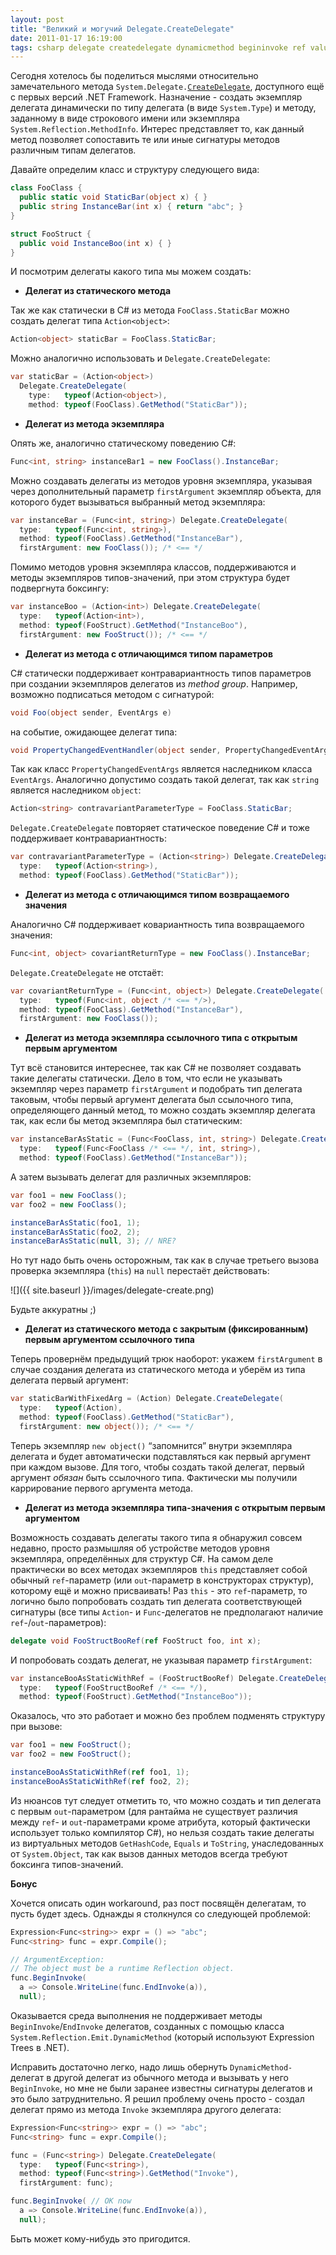 ```yaml
---
layout: post
title: "Великий и могучий Delegate.CreateDelegate"
date: 2011-01-17 16:19:00
tags: csharp delegate createdelegate dynamicmethod begininvoke ref valuetype
---
```

Сегодня хотелось бы поделиться мыслями относительно замечательного метода `System.Delegate.`[`CreateDelegate`](http://msdn.microsoft.com/en-us/library/9tz542wy.aspx), доступного ещё с первых версий .NET Framework. Назначение - создать экземпляр делегата динамически по типу делегата (в виде `System.Type`) и методу, заданному в виде строкового имени или экземпляра `System.Reflection.MethodInfo`. Интерес представляет то, как данный метод позволяет сопоставить те или иные сигнатуры методов различным типам делегатов.

Давайте определим класс и структуру следующего вида:

```c#
class FooClass {
  public static void StaticBar(object x) { }
  public string InstanceBar(int x) { return "abc"; }
}

struct FooStruct {
  public void InstanceBoo(int x) { }
}
```

И посмотрим делегаты какого типа мы можем создать:

* **Делегат из статического метода**

Так же как статически в C# из метода `FooClass.StaticBar` можно создать делегат типа `Action<object>`:

```c#
Action<object> staticBar = FooClass.StaticBar;
```

Можно аналогично использовать и `Delegate.CreateDelegate`:

```c#
var staticBar = (Action<object>)
  Delegate.CreateDelegate(
    type:   typeof(Action<object>),
    method: typeof(FooClass).GetMethod("StaticBar"));
```

* **Делегат из метода экземпляра**

Опять же, аналогично статическому поведению C#:

```c#
Func<int, string> instanceBar1 = new FooClass().InstanceBar;
```

Можно создавать делегаты из методов уровня экземпляра, указывая через дополнительный параметр `firstArgument` экземпляр объекта, для которого будет вызываться выбранный метод экземпляра:

```c#
var instanceBar = (Func<int, string>) Delegate.CreateDelegate(
  type:   typeof(Func<int, string>),
  method: typeof(FooClass).GetMethod("InstanceBar"),
  firstArgument: new FooClass()); /* <== */
```

Помимо методов уровня экземпляра классов, поддерживаются и методы экземпляров типов-значений, при этом структура будет подвергнута боксингу:

```c#
var instanceBoo = (Action<int>) Delegate.CreateDelegate(
  type:   typeof(Action<int>),
  method: typeof(FooStruct).GetMethod("InstanceBoo"),
  firstArgument: new FooStruct()); /* <== */
```

* **Делегат из метода с отличающимся типом параметров**

C# статически поддерживает контравариантность типов параметров при создании экземпляров делегатов из *method group*. Например, возможно подписаться методом с сигнатурой:

```c#
void Foo(object sender, EventArgs e)
```

на событие, ожидающее делегат типа:

```c#
void PropertyChangedEventHandler(object sender, PropertyChangedEventArgs e)
```

Так как класс `PropertyChangedEventArgs` является наследником класса `EventArgs`. Аналогично допустимо создать такой делегат, так как `string` является наследником `object`:

```c#
Action<string> contravariantParameterType = FooClass.StaticBar;
```

`Delegate.CreateDelegate` повторяет статическое поведение C# и тоже поддерживает контравариантность:

```c#
var contravariantParameterType = (Action<string>) Delegate.CreateDelegate(
  type:   typeof(Action<string>),
  method: typeof(FooClass).GetMethod("StaticBar"));
```

* **Делегат из метода с отличающимся типом возвращаемого значения**

Аналогично C# поддерживает ковариантность типа возвращаемого значения:

```c#
Func<int, object> covariantReturnType = new FooClass().InstanceBar;
```

`Delegate.CreateDelegate` не отстаёт:

```c#
var covariantReturnType = (Func<int, object>) Delegate.CreateDelegate(
  type:   typeof(Func<int, object /* <== */>),
  method: typeof(FooClass).GetMethod("InstanceBar"),
  firstArgument: new FooClass());
```

* **Делегат из метода экземпляра ссылочного типа с открытым первым аргументом**

Тут всё становится интереснее, так как C# не позволяет создавать такие делегаты статически. Дело в том, что если не указывать экземпляр через параметр `firstArgument` и подобрать тип делегата таковым, чтобы первый аргумент делегата был ссылочного типа, определяющего данный метод, то можно создать экземпляр делегата так, как если бы метод экземпляра был статическим:

```c#
var instanceBarAsStatic = (Func<FooClass, int, string>) Delegate.CreateDelegate(
  type:   typeof(Func<FooClass /* <== */, int, string>),
  method: typeof(FooClass).GetMethod("InstanceBar"));
```

А затем вызывать делегат для различных экземпляров:

```c#
var foo1 = new FooClass();
var foo2 = new FooClass();

instanceBarAsStatic(foo1, 1);
instanceBarAsStatic(foo2, 2);
instanceBarAsStatic(null, 3); // NRE?
```

Но тут надо быть очень осторожным, так как в случае третьего вызова проверка экземпляра (`this`) на `null` перестаёт действовать:

![]({{ site.baseurl }}/images/delegate-create.png)

Будьте аккуратны ;)

* **Делегат из статического метода с закрытым (фиксированным) первым аргументом ссылочного типа**

Теперь провернём предыдущий трюк наоборот: укажем `firstArgument` в случае создания делегата из статического метода и уберём из типа делегата первый аргумент:

```c#
var staticBarWithFixedArg = (Action) Delegate.CreateDelegate(
  type:   typeof(Action),
  method: typeof(FooClass).GetMethod("StaticBar"),
  firstArgument: new object()); /* <== */
```

Теперь экземпляр `new object()` “запомнится” внутри экземпляра делегата и будет автоматически подставляться как первый аргумент при каждом вызове. Для того, чтобы создать такой делегат, первый аргумент *обязан* быть ссылочного типа. Фактически мы получили каррирование первого аргумента метода.

* **Делегат из метода экземпляра типа-значения с открытым первым аргументом**

Возможность создавать делегаты такого типа я обнаружил совсем недавно, просто размышляя об устройстве методов уровня экземпляра, определённых для структур C#. На самом деле практически во всех методах экземпляров `this` представляет собой обычный `ref`-параметр (или `out`-параметр в конструкторах структур), которому ещё и можно присваивать! Раз `this` - это `ref`-параметр, то логично было попробовать создать тип делегата соответствующей сигнатуры (все типы `Action`- и `Func`-делегатов не предполагают наличие `ref`-/`out`-параметров):

```c#
delegate void FooStructBooRef(ref FooStruct foo, int x);
```

И попробовать создать делегат, не указывая параметр `firstArgument`:

```c#
var instanceBooAsStaticWithRef = (FooStructBooRef) Delegate.CreateDelegate(
  type:   typeof(FooStructBooRef /* <== */),
  method: typeof(FooStruct).GetMethod("InstanceBoo"));
```

Оказалось, что это работает и можно без проблем подменять структуру при вызове:

```c#
var foo1 = new FooStruct();
var foo2 = new FooStruct();

instanceBooAsStaticWithRef(ref foo1, 1);
instanceBooAsStaticWithRef(ref foo2, 2);
```

Из нюансов тут следует отметить то, что можно создать и тип делегата с первым `out`-параметром (для рантайма не существует различия между `ref`- и `out`-параметрами кроме атрибута, который фактически использует только компилятор C#), но нельзя создать такие делегаты из виртуальных методов `GetHashCode`, `Equals` и `ToString`, унаследованных от `System.Object`, так как вызов данных методов всегда требуют боксинга типов-значений.

**Бонус**

Хочется описать один workaround, раз пост посвящён делегатам, то пусть будет здесь. Однажды я столкнулся со следующей проблемой:

```c#
Expression<Func<string>> expr = () => "abc";
Func<string> func = expr.Compile();

// ArgumentException:
// The object must be a runtime Reflection object.
func.BeginInvoke(
  a => Console.WriteLine(func.EndInvoke(a)),
  null);
```

Оказывается среда выполнения не поддерживает методы `BeginInvoke`/`EndInvoke` делегатов, созданных с помощью класса `System.Reflection.Emit.DynamicMethod` (который используют Expression Trees в .NET).

Исправить достаточно легко, надо лишь обернуть `DynamicMethod-`делегат в другой делегат из обычного метода и вызывать у него `BeginInvoke`, но мне не были заранее известны сигнатуры делегатов и это было затруднительно. Я решил проблему очень просто - создал делегат прямо из метода `Invoke` экземпляра другого делегата:

```c#
Expression<Func<string>> expr = () => "abc";
Func<string> func = expr.Compile();

func = (Func<string>) Delegate.CreateDelegate(
  type:   typeof(Func<string>),
  method: typeof(Func<string>).GetMethod("Invoke"),
  firstArgument: func);

func.BeginInvoke( // OK now
  a => Console.WriteLine(func.EndInvoke(a)),
  null);
```

Быть может кому-нибудь это пригодится.